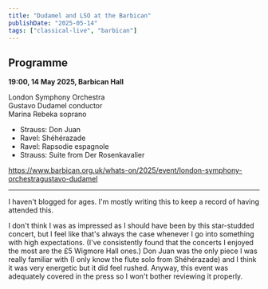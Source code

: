 ```yaml
---
title: "Dudamel and LSO at the Barbican"
publishDate: "2025-05-14"
tags: ["classical-live", "barbican"]
---
```


## Programme

**19:00, 14 May 2025, Barbican Hall**

London Symphony Orchestra  
Gustavo Dudamel conductor  
Marina Rebeka soprano

- Strauss: Don Juan
- Ravel: Shéhérazade
- Ravel: Rapsodie espagnole
- Strauss: Suite from Der Rosenkavalier

https://www.barbican.org.uk/whats-on/2025/event/london-symphony-orchestragustavo-dudamel

-----

I haven't blogged for ages.
I'm mostly writing this to keep a record of having attended this.

I don't think I was as impressed as I should have been by this star-studded concert, but I feel like that's always the case whenever I go into something with high expectations.
(I've consistently found that the concerts I enjoyed the most are the £5 Wigmore Hall ones.)
Don Juan was the only piece I was really familiar with (I only know the flute solo from Shéhérazade) and I think it was very energetic but it did feel rushed.
Anyway, this event was adequately covered in the press so I won't bother reviewing it properly.
